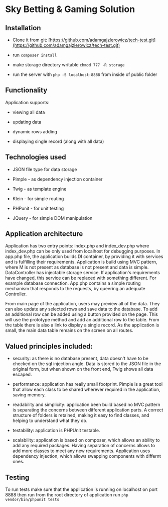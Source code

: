 # Sky Betting & Gaming Solution

## Installation

* Clone it from git: [https://github.com/adamgajzlerowicz/tech-test.git](https://github.com/adamgajzlerowicz/tech-test.git)

* run `composer install`

* make storage directory writable `chmod 777 -R storage`

* run the server with `php -S localhost:8888` from inside of public folder

## Functionality

Application supports: 

* viewing all data 

* updating data

* dynamic rows adding

* displaying single record (along with all data)

## Technologies used

* JSON file type for data storage
 
* Pimple - as dependency injection container

* Twig - as template engine

* Klein - for simple routing

* PHPunit - for unit testing

* JQuery - for simple DOM manipulation

## Application architecture

Application has two entry points: index.php and index_dev.php where index_dev.php can be only used from localhost for debugging purposes. 
In app.php file, the application builds DI container, by providing it with services and is fulfilling their requirements. 
Application is build using MVC pattern, where M is not present as database is not present and data is simple. 
DataController has injectable storage service. If application's requirements have changed, this service can be replaced with something different. For example database connection. 
App.php contains a simple routing mechanism that responds to the requests, by queering an adequate Controller.
 
From main page of the application, users may preview all of the data. They can also update any selected rows and save data to the database. 
To add an additional row can be added using a button provided on the page. This will use the prototype method and add an additional row to the table.
From the table there is also a link to display a single record. As the application is small, the main data table remains on the screen on all routes.

## Valued principles included: 

* security: as there is no database present, data doesn't have to be checked on the sql injection angle. Data is stored to the JSON file in the original form, but when shown on the front end, Twig shows all data escaped. 

* performance: application has really small footprint. Pimple is a great tool that allow each class to be shared wherever required in the application, saving memory.

* readability and simplicity: application been build based no MVC pattern is separating the concerns between different application parts. A correct structure of folders is retained, making it easy to find classes, and helping to understand what they do.

* testability: application is PHPUnit testable.

* scalability: application is based on composer, which allows an ability to add any required packages. Having separation of concerns allows to add more classes to meet any new requirements. Application uses dependency injection, which allows swapping components with differnt ones.

## Testing

To run tests make sure that the application is running on localhost on port 8888 then run from the root directory of application run `php vendor/bin/phpunit tests`